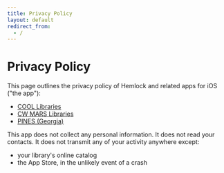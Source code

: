 ```yaml
---
title: Privacy Policy
layout: default
redirect_from:
  - /
---
```

# Privacy Policy

This page outlines the privacy policy of Hemlock and related apps for iOS ("the app"):
* [COOL Libraries](https://itunes.apple.com/us/app/cool-libraries/id1448198223)
* [CW MARS Libraries](https://itunes.apple.com/us/app/cw-mars-libraries/id1434646418)
* [PINES (Georgia)](https://itunes.apple.com/us/app/pines-georgia/id1400443994)

This app does not collect any personal information.  It does not read your
contacts.  It does not transmit any of your activity anywhere except:

* your library's online catalog
* the App Store, in the unlikely event of a crash
